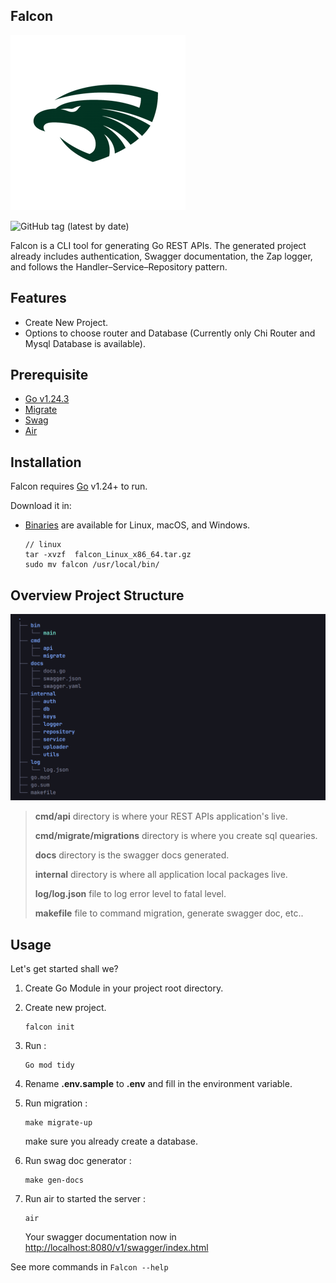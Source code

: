## Falcon

![falcon logo](/assets/images/falcon-logo-icon.png)


![GitHub tag (latest by date)](https://img.shields.io/github/v/tag/faizisyellow/falcon)

Falcon is a CLI tool for generating Go REST APIs. 
The generated project already includes authentication, 
Swagger documentation, the Zap logger, and follows the Handler–Service–Repository pattern.

## Features

- Create New Project.
- Options to choose router and Database (Currently only Chi Router and Mysql Database is available).



## Prerequisite

- [Go v1.24.3](https://go.dev/doc/install) 
- [Migrate](https://github.com/golang-migrate/migrate) 
- [Swag](https://github.com/swaggo/swag) 
- [Air](https://github.com/air-verse/air)


## Installation

Falcon requires [Go](https://go.dev/doc/install) v1.24+ to run.

Download it in:
- [Binaries](https://github.com/faizisyellow/falcon/releases) are available for Linux, macOS, and Windows.

    ```
    // linux
    tar -xvzf  falcon_Linux_x86_64.tar.gz 
    sudo mv falcon /usr/local/bin/
    ```

## Overview Project Structure

![sturcture](assets/images/falcon-structure.png)

> **cmd/api** directory is where your REST APIs application's live.
>
> **cmd/migrate/migrations** directory is where you create sql quearies.
>
> **docs** directory is the swagger docs generated.
>
> **internal** directory is where all application local packages  live.
>
> **log/log.json** file to log error level to fatal level.
>
> **makefile** file to command migration, generate swagger doc, etc..


## Usage

Let's get started shall we?

1. Create Go Module in your project root directory.
2. Create new project.

   ```
   falcon init 
   ```
   
3. Run :
    
    ```
    Go mod tidy 
    ```

4. Rename **.env.sample** to **.env** and fill in the environment variable.
5. Run migration :

    ```
    make migrate-up
    ```
    
    make sure you already create a database.
    
6. Run swag doc generator :
    
    ```
    make gen-docs
    ``` 

7. Run air to started the server :

    ```
    air
    ```
    
   Your swagger documentation now in <http://localhost:8080/v1/swagger/index.html>

See more commands in ``` Falcon --help ```  